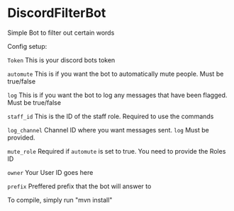 # DiscordFilterBot


Simple Bot to filter out certain words



Config setup:

`Token` This is your discord bots token

`automute` This is if you want the bot to automatically mute people. Must be true/false

`log` This is if you want the bot to log any messages that have been flagged. Must be true/false

`staff_id` This is the ID of the staff role. Required to use the commands

`log_channel` Channel ID where you want messages sent. `log` Must be provided.

`mute_role` Required if `automute` is set to true. You need to provide the Roles ID

`owner` Your User ID goes here

`prefix` Preffered prefix that the bot will answer to


To compile, simply run "mvn install"
